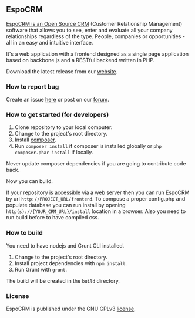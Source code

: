 ## EspoCRM

<a href='http://www.espocrm.com'>EspoCRM is an Open Source CRM</a> (Customer Relationship Management) software that allows you to see, enter and evaluate all your company relationships regardless of the type. People, companies or opportunities - all in an easy and intuitive interface.

It's a web application with a frontend designed as a single page application based on backbone.js and a RESTful backend written in PHP.

Download the latest release from our [website](http://www.espocrm.com).

### How to report bug

Create an issue [here](https://github.com/espocrm/espocrm/issues) or post on our [forum](http://forum.espocrm.com/bug-reports?routestring=forum/bug-reports).

### How to get started (for developers)

1. Clone repository to your local computer.
2. Change to the project's root directory.
3. Install [composer](https://getcomposer.org/doc/00-intro.md).
4. Run `composer install` if composer is installed globally or `php composer.phar install` if locally.

Never update composer dependencies if you are going to contribute code back.

Now you can build.

If your repository is accessible via a web server then you can run EspoCRM by url `http://PROJECT_URL/frontend`. To compose a proper config.php and populate database you can run install by opening `http(s)://{YOUR_CRM_URL}/install` location in a browser. Also you need to run build before to have compiled css.

### How to build

You need to have nodejs and Grunt CLI installed.

1. Change to the project's root directory.
2. Install project dependencies with `npm install`.
3. Run Grunt with `grunt`.

The build will be created in the `build` directory.

### License

EspoCRM is published under the GNU GPLv3 [license](https://raw.githubusercontent.com/espocrm/espocrm/master/LICENSE.txt).

